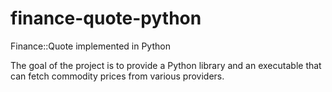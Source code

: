 # finance-quote-python
Finance::Quote implemented in Python

The goal of the project is to provide a Python library and an executable that can fetch commodity prices from various providers.
